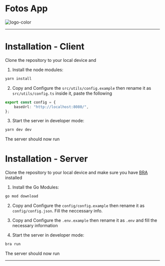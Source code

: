 # Fotos App

![logo-color](https://user-images.githubusercontent.com/71443682/170883787-78cf6584-087f-4e0b-a711-72d3f63fdd1a.svg)

---

# Installation - Client

Clone the repository to your local device and

1. Install the node modules:

```bash
yarn install
```

2. Copy and Configure the `src/utils/config.example` then rename it as `src/utils/config.ts` inside it, paste the following

```typescript
export const config = {
	baseUrl: "http://localhost:8080/",
};
```

3. Start the server in developer mode:

```bash
yarn dev dev
```

The server should now run

# Installation - Server

Clone the repository to your local device and make sure you have [BRA](github.com/unknwon/bra) installed

1. Install the Go Modules:

```bash
go mod download
```

2. Copy and Configure the `config/config.example` then rename it as `config/config.json`. Fill the neccessary info.

3. Copy and Configure the `.env.example` then rename it as `.env` and fill the necessary information

3. Start the server in developer mode:

```bash
bra run
```

The server should now run

---